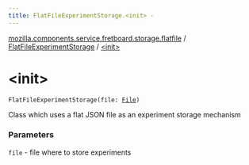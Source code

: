 ```yaml
---
title: FlatFileExperimentStorage.<init> - 
---
```


[mozilla.components.service.fretboard.storage.flatfile](../index.html) / [FlatFileExperimentStorage](index.html) / [&lt;init&gt;](./-init-.html)

# &lt;init&gt;

`FlatFileExperimentStorage(file: `[`File`](http://docs.oracle.com/javase/6/docs/api/java/io/File.html)`)`

Class which uses a flat JSON file as an experiment storage mechanism

### Parameters

`file` - file where to store experiments